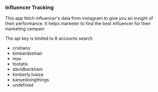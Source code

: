 ### Influencer Tracking

This app fetch influencer's data from instagram to give you an insight of their performance.
It helps marketer to find the best influencer for their marketing campain

The api key is limited to 8 accounts search

- cristiano
- kimkardashian
- max
- tootatis
- davidbeckham
- kimberly.loaiza
- kanyedoingthings
- undefined